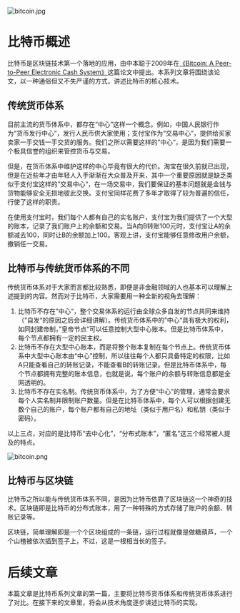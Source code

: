 ![bitcoin.jpg][1]
# 比特币概述
比特币是区块链技术第一个落地的应用，由中本聪于2009年在[《Bitcoin: A Peer-to-Peer Electronic Cash System》](https://www.bitcoin.com/bitcoin.pdf)这篇论文中提出。本系列文章将围绕该论文，以一种通俗但又不失严谨的方式，讲述比特币的核心技术。

## 传统货币体系
目前主流的货币体系中，都存在“中心”这样一个概念。例如，中国人民银行作为“货币发行中心”，发行人民币供大家使用；支付宝作为“交易中心”，提供给买家卖家一手交钱一手交货的服务。我们之所以需要这样的”中心“，是因为我们需要一个极具信誉的组织来管控货币与交易。

但是，在货币体系中维护这样的中心毕竟有很大的代价。淘宝在很久前就已出现，但是在近些年才由年轻人入手渐渐在大众普及开来，其中一个重要原因就是缺乏类似于支付宝这样的”交易中心“，在一场交易中，我们要保证的基本问题就是金钱与货物能够安全无损地彼此交换。支付宝同样花费了多年才取得了较为普遍的信任，行使了这样的职责。

在使用支付宝时，我们每个人都有自己的实名账户，支付宝为我们提供了一个大型的账本，记录了我们账户上的余额和交易。当A向B转账100元时，支付宝让A的余额减去100，同时让B的余额加上100。客观上讲，支付宝能够任意修改用户余额，撤销任一交易。

## 比特币与传统货币体系的不同
传统货币体系对于大家而言都比较熟悉，即便是非金融领域的人也基本可以理解上述提到的内容。然而对于比特币，大家需要用一种全新的视角去理解：

1. 比特币不存在”中心“，整个交易体系的运行由全球众多自发的节点共同来维持（”自发“的原因之后会详细讲解）。传统货币体系中的”中心“具有极大的权利，如同封建帝制，”皇帝节点“可以任意控制大型中心账本。但是比特币体系中，每个节点都拥有一定的民主权。
2. 比特币不存在大型中心账本，而是将整个账本复制在每个节点上。传统货币体系中大型中心账本由“中心”控制，所以往往每个人都只具备特定的权限，比如A只能查看自己的转账记录，不能查看B的转账记录。但是比特币体系中，每个节点都拥有完整的账本信息，也就是说，每个账户的余额与转账信息都是全网透明的。
3. 比特币不存在实名制。传统货币体系中，为了方便“中心”的管理，通常会要求每个人实名制并限制账户数量。但是在比特币体系中，每个人可以根据创建无数个自己的账户，每个账户都有自己的地址（类似于用户名）和私钥（类似于密码）。

以上三点，对应的是比特币“去中心化”，“分布式账本”，“匿名”这三个经常被人提及的特点。

![bitcoin.png][2]

## 比特币与区块链
比特币之所以能与传统货币体系不同，是因为比特币依靠了区块链这一个神奇的技术。区块链即是比特币的分布式账本，用了一种特殊的方式存储了账户的余额、转账记录等。

区块链，简单理解即是一个个区块组成的一条链，运行过程就像是做糖葫芦，一个个山楂被依次插到签子上，不过，这是一根相当长的签子。

# 后续文章
本篇文章是比特币系列文章的第一篇，主要将比特币货币体系和传统货币体系进行了对比。在接下来的文章里，将会从技术角度逐步讲述比特币的实现。


  [1]: http://blockchain8.tech/usr/uploads/2018/03/421630250.jpg
  [2]: http://blockchain8.tech/usr/uploads/2018/03/1456300519.png